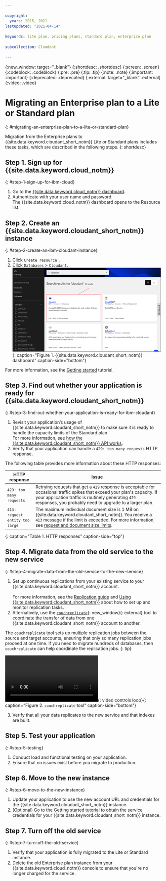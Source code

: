 ```yaml
---

copyright:
  years: 2015, 2021
lastupdated: "2021-04-14"

keywords: lite plan, pricing plans, standard plan, enterprise plan

subcollection: Cloudant

---
```


{:new_window: target="_blank"}
{:shortdesc: .shortdesc}
{:screen: .screen}
{:codeblock: .codeblock}
{:pre: .pre}
{:tip: .tip}
{:note: .note}
{:important: .important}
{:deprecated: .deprecated}
{:external: target="_blank" .external}
{:video: .video}

<!-- Acrolinx: 2021-04-14 -->

# Migrating an Enterprise plan to a Lite or Standard plan
{: #migrating-an-enterprise-plan-to-a-lite-or-standard-plan}

Migration from the Enterprise plans to {{site.data.keyword.cloudant_short_notm}} Lite or Standard plans includes these tasks, which are described in the following steps. 
{: shortdesc}

## Step 1. Sign up for {{site.data.keyword.cloud_notm}}
{: #step-1-sign-up-for-ibm-cloud}

1.  Go to the [{{site.data.keyword.cloud_notm}} dashboard](https://cloud.ibm.com/).
2. Authenticate with your user name and password. <br>The {{site.data.keyword.cloud_notm}} dashboard opens to the Resource list.

## Step 2. Create an {{site.data.keyword.cloudant_short_notm}} instance
{: #step-2-create-an-ibm-cloudant-instance}

1. Click `Create resource `.
2. Click `Databases` > `Cloudant`. <br>
   ![{{site.data.keyword.cloudant_short_notm}} dashboard](../tutorials/images/img0003.png){: caption="Figure 1. {{site.data.keyword.cloudant_short_notm}} dashboard" caption-side="bottom"}

  For more information, see the [Getting started](/docs/Cloudant?topic=Cloudant-getting-started-with-cloudant) tutorial.  

## Step 3. Find out whether your application is ready for {{site.data.keyword.cloudant_short_notm}}
{: #step-3-find-out-whether-your-application-is-ready-for-ibm-cloudant}

1. Revisit your application’s usage of {{site.data.keyword.cloudant_short_notm}} to make sure it is ready to handle the capacity limits of the Standard plan. <br>
  For more information, see [how the {{site.data.keyword.cloudant_short_notm}} API works](/docs/Cloudant?topic=Cloudant-ibm-cloud-public#provisioned-throughput-capacity). 
2. Verify that your application can handle a `429: too many requests` HTTP response. 
  
The following table provides more information about these HTTP responses:

HTTP response | Issue
--------------|--------
`429: too many requests` | Retrying requests that get a `429` response is acceptable for occasional traffic spikes that exceed your plan's capacity. If your application traffic is routinely generating `429` responses, you probably need to upgrade to a larger plan.
`413: request entity too large` | The maximum individual document size is 1 MB on {{site.data.keyword.cloudant_short_notm}}. You receive a `413` message if the limit is exceeded. For more information, see [request and document size limits](/docs/Cloudant?topic=Cloudant-ibm-cloud-public#request-and-document-size-limits). 
{: caption="Table 1. HTTP responses" caption-side="top"}

## Step 4. Migrate data from the old service to the new service 
{: #step-4-migrate-data-from-the-old-service-to-the-new-service}

1. Set up continuous replications from your existing service to your {{site.data.keyword.cloudant_short_notm}} account. <br><br>For more information, see the [Replication guide](/docs/Cloudant?topic=Cloudant-replication-api) and [Using {{site.data.keyword.cloudant_short_notm}}](/docs/Cloudant?topic=Cloudant-ibm-cloudant-basics) about how to set up and monitor replication tasks.
2. Alternatively, use the [`couchreplicate`](https://www.npmjs.com/package/couchreplicate){: new_window}{: external} tool to coordinate the transfer of data from one {{site.data.keyword.cloudant_short_notm}} account to another. 

The `couchreplicate` tool sets up multiple replication jobs between the source and target accounts, ensuring that only so many replication jobs proceed at one time. If you need to migrate hundreds of databases, then `couchreplicate` can help coordinate the replication jobs.
{: tip}

  ![`couchreplication` tool](../images/couchreplicate.mp4){: video controls loop}{: caption="Figure 2. `couchreplicate` tool" caption-side="bottom"}

3. Verify that all your data replicates to the new service and that indexes are built.

## Step 5. Test your application
{: #step-5-testing}

1. Conduct load and functional testing on your application.
2. Ensure that no issues exist before you migrate to production.

## Step 6. Move to the new instance
{: #step-6-move-to-the-new-instance}

1. Update your application to use the new account URL and credentials for the {{site.data.keyword.cloudant_short_notm}} instance. 
2. (Optional) Go to the [Getting started tutorial](/docs/Cloudant?topic=Cloudant-getting-started-with-cloudant) to obtain the service credentials for your {{site.data.keyword.cloudant_short_notm}} instance.

## Step 7. Turn off the old service
{: #step-7-turn-off-the-old-service}

1. Verify that your application is fully migrated to the Lite or Standard instance.
2. Delete the old Enterprise plan instance from your {{site.data.keyword.cloud_notm}} console to ensure that you're no longer charged for the service.